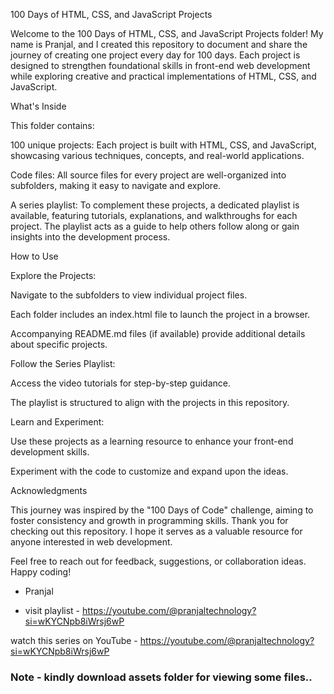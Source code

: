 100 Days of HTML, CSS, and JavaScript Projects

Welcome to the 100 Days of HTML, CSS, and JavaScript Projects folder! My name is Pranjal, and I created this repository to document and share the journey of creating one project every day for 100 days. Each project is designed to strengthen foundational skills in front-end web development while exploring creative and practical implementations of HTML, CSS, and JavaScript.

What's Inside

This folder contains:

100 unique projects: Each project is built with HTML, CSS, and JavaScript, showcasing various techniques, concepts, and real-world applications.

Code files: All source files for every project are well-organized into subfolders, making it easy to navigate and explore.

A series playlist: To complement these projects, a dedicated playlist is available, featuring tutorials, explanations, and walkthroughs for each project. The playlist acts as a guide to help others follow along or gain insights into the development process.

How to Use

Explore the Projects:

Navigate to the subfolders to view individual project files.

Each folder includes an index.html file to launch the project in a browser.

Accompanying README.md files (if available) provide additional details about specific projects.

Follow the Series Playlist:

Access the video tutorials for step-by-step guidance.

The playlist is structured to align with the projects in this repository.

Learn and Experiment:

Use these projects as a learning resource to enhance your front-end development skills.

Experiment with the code to customize and expand upon the ideas.

Acknowledgments

This journey was inspired by the "100 Days of Code" challenge, aiming to foster consistency and growth in programming skills. Thank you for checking out this repository. I hope it serves as a valuable resource for anyone interested in web development.

Feel free to reach out for feedback, suggestions, or collaboration ideas. Happy coding!

- Pranjal

- visit playlist - https://youtube.com/@pranjaltechnology?si=wKYCNpb8iWrsj6wP



watch this series on YouTube - https://youtube.com/@pranjaltechnology?si=wKYCNpb8iWrsj6wP
### Note - kindly download assets folder for viewing some files.. ###
